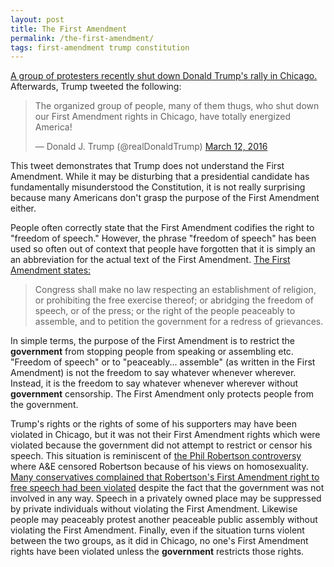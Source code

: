 ```yaml
---
layout: post
title: The First Amendment
permalink: /the-first-amendment/
tags: first-amendment trump constitution
---
```


[A group of protesters recently shut down Donald Trump's rally in
Chicago.](http://www.nbcnews.com/politics/2016-election/how-bernie-sanders-supporters-shut-down-donald-trump-s-rally-n537191)
Afterwards, Trump tweeted the following:
<blockquote class="twitter-tweet" data-lang="en"><p lang="en" dir="ltr">The
organized group of people, many of them thugs, who shut down our First
Amendment rights in Chicago, have totally energized America!</p>&mdash; Donald
J. Trump (@realDonaldTrump) <a
href="https://twitter.com/realDonaldTrump/status/708619775153475584">March 12,
2016</a></blockquote>
<script async src="//platform.twitter.com/widgets.js" charset="utf-8"></script>

This tweet demonstrates that Trump does not understand the First Amendment.
While it may be disturbing that a presidential candidate has fundamentally
misunderstood the Constitution, it is not really surprising because many
Americans don't grasp the purpose of the First Amendment either.

People often correctly state that the First Amendment codifies the right to
"freedom of speech." However, the phrase "freedom of speech" has been used so
often out of context that people have forgotten that it is simply an an
abbreviation for the actual text of the First Amendment. [The First Amendment
states:](https://www.law.cornell.edu/constitution/first_amendment)

> Congress shall make no law respecting an establishment of religion, or
prohibiting the free exercise thereof; or abridging the freedom of speech, or
of the press; or the right of the people peaceably to assemble, and to petition
the government for a redress of grievances.

In simple terms, the purpose of the First Amendment is to restrict the
**government** from stopping people from speaking or assembling etc. "Freedom
of speech" or to "peaceably... assemble" (as written in the First Amendment) is
not the freedom to say whatever whenever wherever. Instead, it is the freedom
to say whatever whenever wherever without **government** censorship. The First
Amendment only protects people from the government. 

Trump's rights or the rights of some of his supporters may have been violated
in Chicago, but it was not their First Amendment rights which were violated
because the government did not attempt to restrict or censor his speech. This
situation is reminiscent of [the Phil Robertson
controversy](http://www.ew.com/article/2014/05/23/duck-dynasty-phil-robertson-antigay-sermon-video)
where A&E censored Robertson because of his views on homosexuality. [Many
conservatives complained that Robertson's First Amendment right to free speech
had been
violated](http://www.msnbc.com/morning-joe/duck-dynasty-anti-gay-republican-defense)
despite the fact that the government was not involved in any way. Speech in a
privately owned place may be suppressed by private individuals without
violating the First Amendment. Likewise people may peaceably protest another
peaceable public assembly without violating the First Amendment. Finally, even
if the situation turns violent between the two groups, as it did in Chicago, no
one's First Amendment rights have been violated unless the **government**
restricts those rights.
